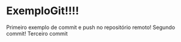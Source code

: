 # ExemploGit!!!!

Primeiro exemplo de commit e push no repositório remoto!
Segundo commit!
Terceiro commit
